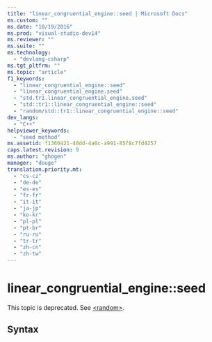 ```yaml
---
title: "linear_congruential_engine::seed | Microsoft Docs"
ms.custom: ""
ms.date: "10/19/2016"
ms.prod: "visual-studio-dev14"
ms.reviewer: ""
ms.suite: ""
ms.technology: 
  - "devlang-csharp"
ms.tgt_pltfrm: ""
ms.topic: "article"
f1_keywords: 
  - "linear_congruential_engine::seed"
  - "linear_congruential_engine.seed"
  - "std.tr1.linear_congruential_engine.seed"
  - "std::tr1::linear_congruential_engine::seed"
  - "random/std::tr1::linear_congruential_engine::seed"
dev_langs: 
  - "C++"
helpviewer_keywords: 
  - "seed method"
ms.assetid: f1360421-40dd-4a0c-a991-85f8c7fd4257
caps.latest.revision: 9
ms.author: "ghogen"
manager: "douge"
translation.priority.mt: 
  - "cs-cz"
  - "de-de"
  - "es-es"
  - "fr-fr"
  - "it-it"
  - "ja-jp"
  - "ko-kr"
  - "pl-pl"
  - "pt-br"
  - "ru-ru"
  - "tr-tr"
  - "zh-cn"
  - "zh-tw"
---
```

# linear_congruential_engine::seed
This topic is deprecated. See [\<random>](../Topic/%3Crandom%3E.md).  
  
## Syntax